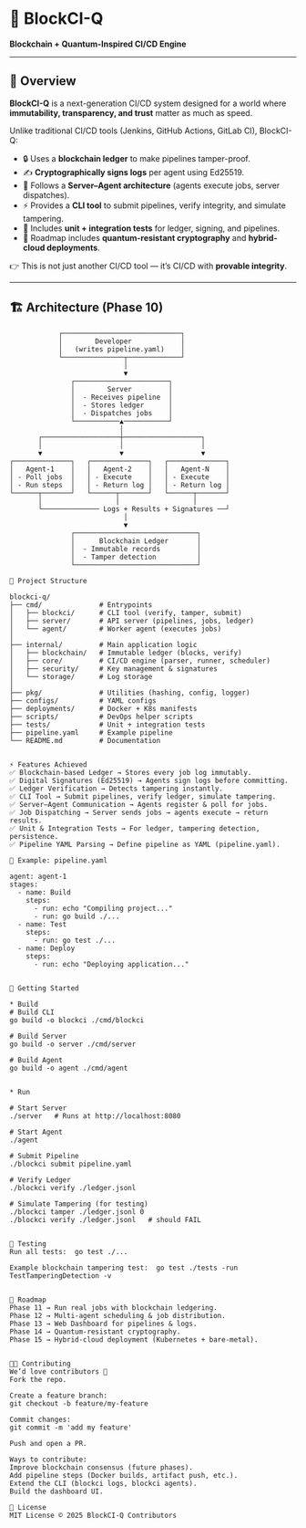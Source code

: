 # 🚀 BlockCI-Q
**Blockchain + Quantum-Inspired CI/CD Engine**

---

## 📌 Overview
**BlockCI-Q** is a next-generation CI/CD system designed for a world where **immutability, transparency, and trust** matter as much as speed.  

Unlike traditional CI/CD tools (Jenkins, GitHub Actions, GitLab CI), BlockCI-Q:

- 🔒 Uses a **blockchain ledger** to make pipelines tamper-proof.  
- ✍️ **Cryptographically signs logs** per agent using Ed25519.  
- 📡 Follows a **Server–Agent architecture** (agents execute jobs, server dispatches).  
- ⚡ Provides a **CLI tool** to submit pipelines, verify integrity, and simulate tampering.  
- 🧪 Includes **unit + integration tests** for ledger, signing, and pipelines.  
- 🔮 Roadmap includes **quantum-resistant cryptography** and **hybrid-cloud deployments**.  

👉 This is not just another CI/CD tool — it’s CI/CD with **provable integrity**.

---

## 🏗 Architecture (Phase 10)

```text
            ┌─────────────────────────────┐
            │        Developer            │
            │   (writes pipeline.yaml)    │
            └───────────────┬─────────────┘
                            │
                            ▼
               ┌───────────────────────┐
               │        Server         │
               │  - Receives pipeline  │
               │  - Stores ledger      │
               │  - Dispatches jobs    │
               └───────────▲───────────┘
                           │
       ┌───────────────────┼───────────────────┐
       │                   │                   │
       ▼                   ▼                   ▼
┌──────────────┐   ┌──────────────┐   ┌──────────────┐
│   Agent-1    │   │   Agent-2    │   │   Agent-N    │
│ - Poll jobs  │   │ - Execute    │   │ - Execute    │
│ - Run steps  │   │ - Return log │   │ - Return log │
└──────┬───────┘   └──────┬───────┘   └──────┬───────┘
       │                  │                  │
       └────────────── Logs + Results + Signatures ──┘
                            │
                            ▼
               ┌──────────────────────────────┐
               │      Blockchain Ledger       │
               │  - Immutable records         │
               │  - Tamper detection          │
               └──────────────────────────────┘

📂 Project Structure

blockci-q/
├── cmd/              # Entrypoints
│   ├── blockci/      # CLI tool (verify, tamper, submit)
│   ├── server/       # API server (pipelines, jobs, ledger)
│   └── agent/        # Worker agent (executes jobs)
│
├── internal/         # Main application logic
│   ├── blockchain/   # Immutable ledger (blocks, verify)
│   ├── core/         # CI/CD engine (parser, runner, scheduler)
│   ├── security/     # Key management & signatures
│   └── storage/      # Log storage
│
├── pkg/              # Utilities (hashing, config, logger)
├── configs/          # YAML configs
├── deployments/      # Docker + K8s manifests
├── scripts/          # DevOps helper scripts
├── tests/            # Unit + integration tests
├── pipeline.yaml     # Example pipeline
└── README.md         # Documentation


⚡ Features Achieved
✅ Blockchain-based Ledger → Stores every job log immutably.
✅ Digital Signatures (Ed25519) → Agents sign logs before committing.
✅ Ledger Verification → Detects tampering instantly.
✅ CLI Tool → Submit pipelines, verify ledger, simulate tampering.
✅ Server–Agent Communication → Agents register & poll for jobs.
✅ Job Dispatching → Server sends jobs → agents execute → return results.
✅ Unit & Integration Tests → For ledger, tampering detection, persistence.
✅ Pipeline YAML Parsing → Define pipeline as YAML (pipeline.yaml).

📖 Example: pipeline.yaml

agent: agent-1
stages:
  - name: Build
    steps:
      - run: echo "Compiling project..."
      - run: go build ./...
  - name: Test
    steps:
      - run: go test ./...
  - name: Deploy
    steps:
      - run: echo "Deploying application..."


🚀 Getting Started

* Build 
# Build CLI
go build -o blockci ./cmd/blockci

# Build Server
go build -o server ./cmd/server

# Build Agent
go build -o agent ./cmd/agent


* Run

# Start Server
./server   # Runs at http://localhost:8080

# Start Agent
./agent

# Submit Pipeline
./blockci submit pipeline.yaml

# Verify Ledger
./blockci verify ./ledger.jsonl

# Simulate Tampering (for testing)
./blockci tamper ./ledger.jsonl 0
./blockci verify ./ledger.jsonl   # should FAIL


🧪 Testing
Run all tests:  go test ./...

Example blockchain tampering test:  go test ./tests -run TestTamperingDetection -v


🔮 Roadmap
Phase 11 → Run real jobs with blockchain ledgering.
Phase 12 → Multi-agent scheduling & job distribution.
Phase 13 → Web Dashboard for pipelines & logs.
Phase 14 → Quantum-resistant cryptography.
Phase 15 → Hybrid-cloud deployment (Kubernetes + bare-metal).


👨‍💻 Contributing
We’d love contributors 🚀
Fork the repo.

Create a feature branch:
git checkout -b feature/my-feature

Commit changes:
git commit -m 'add my feature'

Push and open a PR.

Ways to contribute:
Improve blockchain consensus (future phases).
Add pipeline steps (Docker builds, artifact push, etc.).
Extend the CLI (blockci logs, blockci agents).
Build the dashboard UI.

📜 License
MIT License © 2025 BlockCI-Q Contributors


